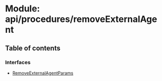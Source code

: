 # Module: api/procedures/removeExternalAgent

## Table of contents

### Interfaces

- [RemoveExternalAgentParams](../wiki/api.procedures.removeExternalAgent.RemoveExternalAgentParams)
